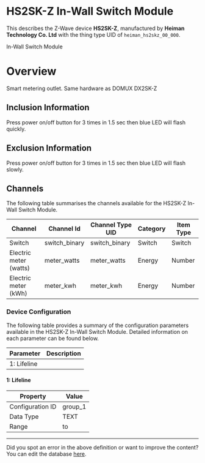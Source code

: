 
# HS2SK-Z In-Wall Switch Module

This describes the Z-Wave device **HS2SK-Z**, manufactured by **Heiman Technology Co. Ltd** with the thing type UID of ```heiman_hs2skz_00_000```. 

In-Wall Switch Module  


# Overview #

Smart metering outlet. Same hardware as DOMUX DX2SK-Z

  


## Inclusion Information ##

Press power on/off button for 3 times in 1.5 sec then blue LED will flash quickly.

  


## Exclusion Information ##

Press power on/off button for 3 times in 1.5 sec then blue LED will flash slowly.

## Channels
The following table summarises the channels available for the HS2SK-Z In-Wall Switch Module.

| Channel | Channel Id | Channel Type UID | Category | Item Type |
|---------|------------|------------------|----------|-----------|
| Switch | switch_binary | switch_binary | Switch | Switch |
| Electric meter (watts) | meter_watts | meter_watts | Energy | Number |
| Electric meter (kWh) | meter_kwh | meter_kwh | Energy | Number |




### Device Configuration
The following table provides a summary of the configuration parameters available in the HS2SK-Z In-Wall Switch Module.
Detailed information on each parameter can be found below.

| Parameter   | Description |
|-------------|-------------|
| 1: Lifeline |  |




#### 1: Lifeline




| Property         | Value    |
|------------------|----------|
| Configuration ID | group_1 |
| Data Type        | TEXT |
| Range |  to  |






---

Did you spot an error in the above definition or want to improve the content?
You can edit the database [here](http://www.cd-jackson.com/index.php/zwave/zwave-device-database/zwave-device-list/devicesummary/549).

